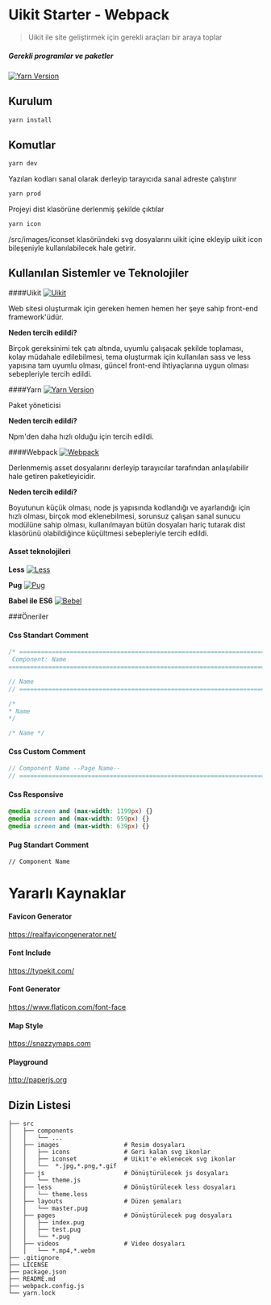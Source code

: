 # Uikit Starter - Webpack
> Uikit ile site geliştirmek için gerekli araçları bir araya toplar

##### Gerekli programlar ve paketler

[![Yarn Version][yarn-image]][yarn-url]

## Kurulum

```sh
yarn install
```

## Komutlar

```sh
yarn dev
```

Yazılan kodları sanal olarak derleyip tarayıcıda sanal adreste çalıştırır

```sh
yarn prod
```

Projeyi dist klasörüne derlenmiş şekilde çıktılar

```sh
yarn icon
```

/src/images/iconset klasöründeki svg dosyalarını uikit içine ekleyip uikit icon bileşeniyle kullanılabilecek hale 
getirir.

## Kullanılan Sistemler ve Teknolojiler

####Uikit [![Uikit][uikit-image]][uikit-url]

Web sitesi oluşturmak için gereken hemen hemen her şeye sahip front-end framework'üdür.

__Neden tercih edildi?__

Birçok gereksinimi tek çatı altında, uyumlu çalışacak şekilde toplaması, kolay müdahale edilebilmesi, tema oluşturmak 
için kullanılan sass ve less yapısına tam uyumlu olması, güncel front-end ihtiyaçlarına uygun olması sebepleriyle 
tercih edildi.

####Yarn [![Yarn Version][yarn-image]][yarn-url]

Paket yöneticisi

__Neden tercih edildi?__

Npm'den daha hızlı olduğu için tercih edildi.

####Webpack [![Webpack][webpack-image]][webpack-url]

Derlenmemiş asset dosyalarını derleyip tarayıcılar tarafından anlaşılabilir hale getiren paketleyicidir.

__Neden tercih edildi?__

Boyutunun küçük olması, node js yapısında kodlandığı ve ayarlandığı için hızlı olması, birçok mod eklenebilmesi,
sorunsuz çalışan sanal sunucu modülüne sahip olması, kullanılmayan bütün dosyaları hariç tutarak dist klasörünü
olabildiğince küçültmesi sebepleriyle tercih edildi.

#### Asset teknolojileri

__Less__ [![Less][less-image]][less-url]

__Pug__ [![Pug][pug-image]][pug-url]

__Babel ile ES6__ [![Bebel][babel-image]][babel-url]

###Öneriler

#### Css Standart Comment
```scss
/* ========================================================================
 Component: Name
========================================================================== */

// Name
// ========================================================================

/*
* Name
*/

/* Name */
```

#### Css Custom Comment
```scss
// Component Name --Page Name--
// ========================================================================
```
#### Css Responsive

```scss
@media screen and (max-width: 1199px) {}
@media screen and (max-width: 959px) {}
@media screen and (max-width: 639px) {}
```

#### Pug Standart Comment
```pug
// Component Name
```

# Yararlı Kaynaklar

#### Favicon Generator 
https://realfavicongenerator.net/

#### Font Include
https://typekit.com/

#### Font Generator
https://www.flaticon.com/font-face

#### Map Style
https://snazzymaps.com

#### Playground
http://paperjs.org

## Dizin Listesi

    ├── src
    │   ├── components
    │   │   └── ...
    │   ├── images                  # Resim dosyaları
    │   │   ├── icons               # Geri kalan svg ikonlar
    │   │   ├── iconset             # Uikit'e eklenecek svg ikonlar
    │   │   └──  *.jpg,*.png,*.gif
    │   ├── js                      # Dönüştürülecek js dosyaları
    │   │   └── theme.js
    │   ├── less                    # Dönüştürülecek less dosyaları
    │   │   └── theme.less
    │   ├── layouts                 # Düzen şemaları
    │   │   └── master.pug
    │   ├── pages                   # Dönüştürülecek pug dosyaları
    │   │   ├── index.pug
    │   │   ├── test.pug
    │   │   └── *.pug
    │   ├── videos                  # Video dosyaları
    │   │   └── *.mp4,*.webm
    ├── .gitignore
    ├── LICENSE
    ├── package.json
    ├── README.md
    ├── webpack.config.js
    └── yarn.lock

<!-- Markdown link & img dfn's -->
[yarn-image]: https://img.shields.io/badge/yarn-stable-2188b6.svg?longCache=true&style=flat-square
[yarn-url]: https://github.com/yarnpkg/yarn
[uikit-image]: https://img.shields.io/badge/uikit-3.0.0_rc_6-2395f2.svg?longCache=true&style=flat-square
[uikit-url]: https://getuikit.com/
[webpack-image]: https://img.shields.io/npm/v/webpack.svg?label=webpack&style=flat-square&maxAge=3600
[webpack-url]: https://webpack.js.org/
[less-image]: https://img.shields.io/badge/less-lastest-5d92b2.svg?longCache=true&style=flat-square
[less-url]: http://lesscss.org/
[pug-image]: https://img.shields.io/badge/pug-lastest-a86454.svg?longCache=true&style=flat-square
[pug-url]: https://pugjs.org/api/getting-started.html
[babel-image]: https://img.shields.io/badge/babel-lastest-f5da55.svg?longCache=true&style=flat-square
[babel-url]: http://babeljs.io/